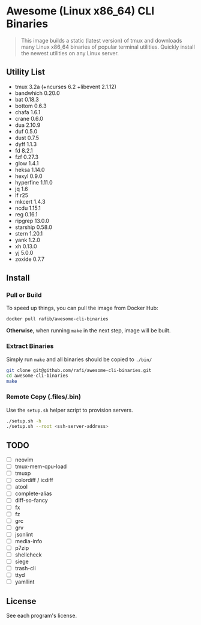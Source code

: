 # Awesome (Linux x86_64) CLI Binaries

> This image builds a static (latest version) of tmux and downloads many Linux
> x86_64 binaries of popular terminal utilities. Quickly install the newest
> utilities on any Linux server.

## Utility List

- tmux 3.2a (+ncurses 6.2 +libevent 2.1.12)
- bandwhich 0.20.0
- bat 0.18.3
- bottom 0.6.3
- chafa 1.6.1
- crane 0.6.0
- dua 2.10.9
- duf 0.5.0
- dust 0.7.5
- dyff 1.1.3
- fd 8.2.1
- fzf 0.27.3
- glow 1.4.1
- heksa 1.14.0
- hexyl 0.9.0
- hyperfine 1.11.0
- jq 1.6
- lf r25
- mkcert 1.4.3
- ncdu 1.15.1
- reg 0.16.1
- ripgrep 13.0.0
- starship 0.58.0
- stern 1.20.1
- yank 1.2.0
- xh 0.13.0
- yj 5.0.0
- zoxide 0.7.7

## Install

### Pull or Build

To speed up things, you can pull the image from Docker Hub:

```sh
docker pull rafib/awesome-cli-binaries
```

**Otherwise**, when running `make` in the next step, image will be built.

### Extract Binaries

Simply run `make` and all binaries should be copied to `./bin/`

```sh
git clone git@github.com/rafi/awesome-cli-binaries.git
cd awesome-cli-binaries
make
```

### Remote Copy (.files/.bin)

Use the `setup.sh` helper script to provision servers.

```sh
./setup.sh -h
./setup.sh --root <ssh-server-address>
```

## TODO

- [ ] neovim
- [ ] tmux-mem-cpu-load
- [ ] tmuxp
- [ ] colordiff / icdiff
- [ ] atool
- [ ] complete-alias
- [ ] diff-so-fancy
- [ ] fx
- [ ] fz
- [ ] grc
- [ ] grv
- [ ] jsonlint
- [ ] media-info
- [ ] p7zip
- [ ] shellcheck
- [ ] siege
- [ ] trash-cli
- [ ] ttyd
- [ ] yamllint

## License

See each program's license.
